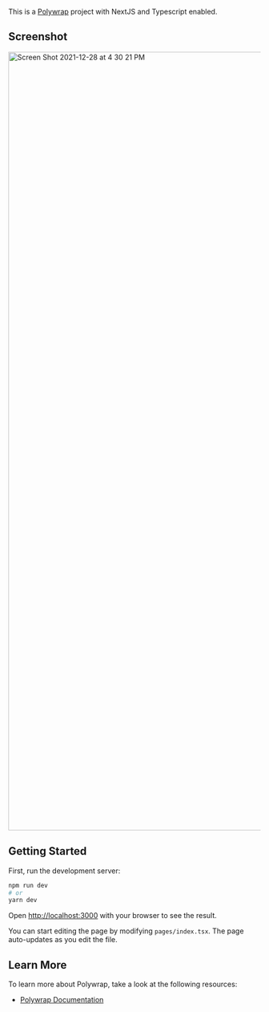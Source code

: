 This is a [Polywrap](https://polywrap.io/#/) project with NextJS and Typescript enabled.

## Screenshot
<img width="1552" alt="Screen Shot 2021-12-28 at 4 30 21 PM" src="https://user-images.githubusercontent.com/69411313/147616963-e7232327-e12d-4b03-838e-d8c7a72f4e95.png">

## Getting Started

First, run the development server:

```bash
npm run dev
# or
yarn dev
```

Open [http://localhost:3000](http://localhost:3000) with your browser to see the result.

You can start editing the page by modifying `pages/index.tsx`. The page auto-updates as you edit the file.

## Learn More

To learn more about Polywrap, take a look at the following resources:
- [Polywrap Documentation](https://docs.polywrap.io/)

